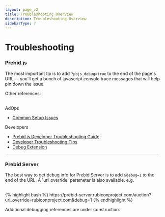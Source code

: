 ```yaml
---
layout: page_v2
title: Troubleshooting Overview
description: Troubleshooting Overview
sidebarType: 7
---
```


# Troubleshooting

### Prebid.js

The most important tip is to add ```?pbjs_debug=true``` to the end of the page's URL -- you'll get a bunch of javascript console trace messages that will help pin down the issue.


Other references:

<br/>
AdOps

+ [Common Setup Issues]({{site.github.url}}/dev-docs/common-issues.html)

Developers

+ [Prebid.js Developer Troubleshooting Guide]({{site.baseurl}}/dev-docs/prebid-troubleshooting-guide.html)
+ [Developer Troubleshooting Tips]({{site.baseurl}}/dev-docs/troubleshooting-tips.html)
+ [Debug Extension](/debugging/debugging.html)

<hr>

### Prebid Server

The best way to get debug info for Prebid Server is to add `&debug=1` to the end of the URL. A 'url_override' parameter is also available. e.g.

<br/>
{% highlight bash %}
https://prebid-server.rubiconproject.com/auction?url_override=rubiconproject.com&debug=1
{% endhighlight %}


Additional debugging references are under construction.

